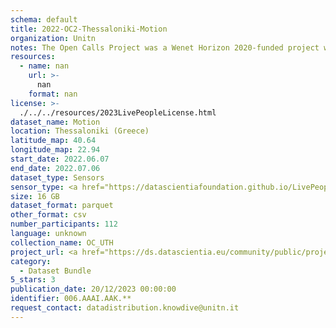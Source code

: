 ```yaml
---
schema: default
title: 2022-OC2-Thessaloniki-Motion
organization: Unitn
notes: The Open Calls Project was a Wenet Horizon 2020-funded project with the goal of developing a diversity-aware, machine-mediated paradigm for social interactions. It collected information on the diversity and social contribution activities of the students at the University of Thessaly (UTH) in Greece. The purpose of this research was to gather and study the diversity of students (in terms of subject and level of study, age, gender, personality traits, moral and social values, beliefs, and attitudes towards others and life) participating in social contribution activities. The i-Log application was used to collect sensor data and time diaries from participants over the course of the study. Two questionnaires were also administered to respondents to gather demographic, profiling data, and student career information.
resources:
  - name: nan
    url: >-
      nan
    format: nan
license: >-
  ./../../resources/2023LivePeopleLicense.html
dataset_name: Motion
location: Thessaloniki (Greece)
latitude_map: 40.64
longitude_map: 22.94
start_date: 2022.06.07
end_date: 2022.07.06
dataset_type: Sensors
sensor_type: <a href="https://datascientiafoundation.github.io/LivePeople/datasets/2022-OC2-Thessaloniki-Accelerometer%20Event/">accelerometer</a>, <a href="https://datascientiafoundation.github.io/LivePeople/datasets/2022-OC2-Thessaloniki-Activities%20Per%20Label/">activities per label</a>,<a href="https://datascientiafoundation.github.io/LivePeople/datasets/2022-OC2-Thessaloniki-Activities%20Per%20Time/"> activities per time </a>, <a href="https://datascientiafoundation.github.io/LivePeople/datasets/2022-OC2-Thessaloniki-Step%20Counter%20Event/">step counter</a>,  <a href="https://datascientiafoundation.github.io/LivePeople/datasets/2022-OC2-Thessaloniki-Step%20Detector%20Event/">step detector</a>,  <a href="https://datascientiafoundation.github.io/LivePeople/datasets/2022-OC2-Thessaloniki-Gyroscope%20Event/"> gyroscope </a> 
size: 16 GB
dataset_format: parquet
other_format: csv
number_participants: 112
language: unknown
collection_name: OC_UTH
project_url: <a href="https://ds.datascientia.eu/community/public/projects/1e465a20-1650-42f7-88d4-d7b1b8ed6bb7">https://ds.datascientia.eu/community/public/projects/1e465a20-1650-42f7-88d4-d7b1b8ed6bb7</a>
category:
  - Dataset Bundle
5_stars: 3
publication_date: 20/12/2023 00:00:00
identifier: 006.AAAI.AAK.**
request_contact: datadistribution.knowdive@unitn.it
---
```

